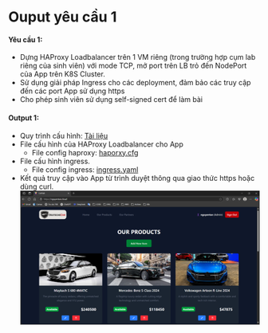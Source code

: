 # Ouput yêu cầu 1
#### Yêu cầu 1:
- Dựng HAProxy Loadbalancer trên 1 VM riêng (trong trường hợp cụm lab riêng của sinh viên) với mode TCP, mở port trên LB trỏ đến NodePort của App trên K8S Cluster.
- Sử dụng giải pháp Ingress cho các deployment, đảm bảo các truy cập đến các port App sử dụng https
- Cho phép sinh viên sử dụng self-signed cert để làm bài 
#### Output 1: 
- Quy trình cấu hình: [Tài liệu](./Setup.md)
- File cấu hình của HAProxy Loadbalancer cho App 
    - File config haproxy: [haporxy.cfg](./haproxy.cfg)
- File cấu hình ingress. 
    - File config ingress: [ingress.yaml](./ingress.yaml)
- Kết quả truy cập vào App từ trình duyệt thông qua giao thức https hoặc dùng curl.   
![](../../../images/web-https.png)
